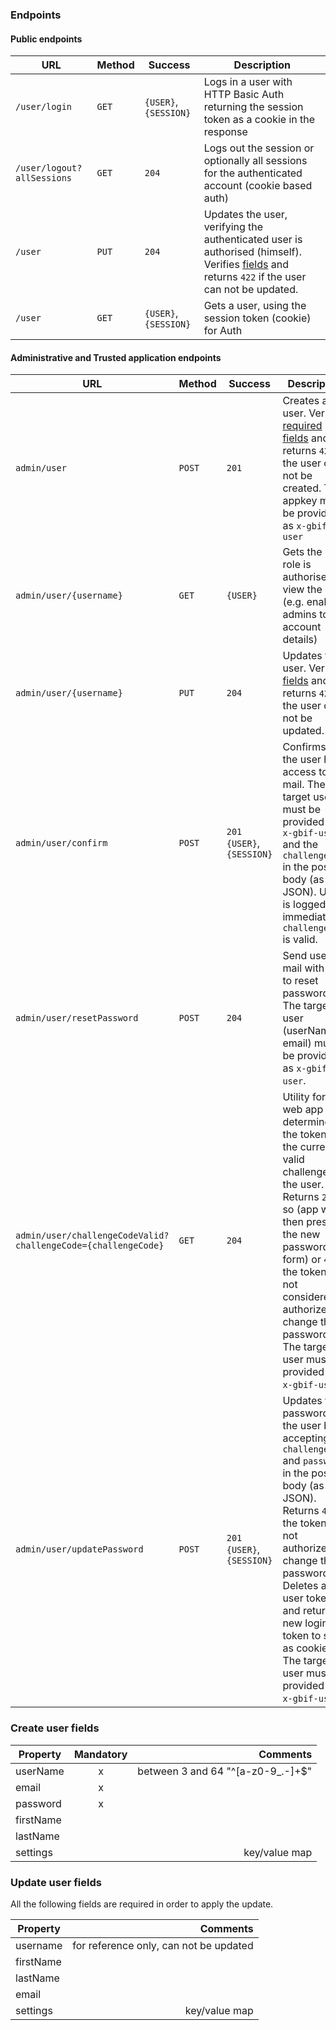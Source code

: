 ### Endpoints

#### Public endpoints

| URL | Method | Success | Description |
| --- | --- | --- | --- |
| `/user/login` | `GET` | `{USER}`, `{SESSION}` | Logs in a user with HTTP Basic Auth returning the session token as a cookie in the response |
| `/user/logout?allSessions` | `GET` | `204` | Logs out the session or optionally all sessions for the authenticated account (cookie based auth) |
| `/user` | `PUT` | `204` | Updates the user, verifying the authenticated user is authorised (himself). Verifies [fields](#update-user-fields) and returns `422` if the user can not be updated. |
| `/user` | `GET` | `{USER}`, `{SESSION}` | Gets a user, using the session token (cookie) for Auth |

#### Administrative and Trusted application endpoints
| URL | Method | Success | Description |
| --- | --- | --- | --- |
| `admin/user` | `POST` | `201` | Creates a user. Verifies [required fields](#create-user-fields) and returns `422` if the user can not be created. The appkey must be provided as `x-gbif-user` |
| `admin/user/{username}` | `GET` | `{USER}` | Gets the user role is authorised to view the user (e.g. enable admins to edit account details) |
| `admin/user/{username}` | `PUT` | `204` | Updates the user. Verifies [fields](#update-user-fields) and returns `422` if the user can not be updated. |
| `admin/user/confirm` | `POST` | `201` `{USER}`, `{SESSION}` | Confirms that the user have access to that mail. The target user must be provided as `x-gbif-user` and the `challengeCode` in the post body (as JSON). User is logged in immediately if `challengeCode` is valid. |
| `admin/user/resetPassword` | `POST` | `204` | Send user a mail with link to reset password. The target user (userName or email) must be provided as `x-gbif-user`. |
| `admin/user/challengeCodeValid?challengeCode={challengeCode}` | `GET` | `204` | Utility for the web app to determine if the token is the currently valid challenge for the user. Returns `204` if so (app will then present the new password form) or `401` if the token is not considered authorized to change the password. The target user must be provided as `x-gbif-user`. |
| `admin/user/updatePassword` | `POST` | `201` `{USER}`, `{SESSION}` | Updates the password for the user by accepting the `challengeCode` and `password` in the post body (as JSON). Returns `401` if the token is not authorized to change the password. Deletes all user tokens and return a new login token to set as cookie. The target user must be provided as `x-gbif-user`. |

### Create user fields

| Property      | Mandatory | Comments  |
| ------------- |:---------:| ---------:|
| userName      | x         | between 3 and 64 "^[a-z0-9_.-]+$" |
| email         | x         |  |
| password      | x         |  |
| firstName     |           |  |
| lastName      |           |  |
| settings      |           | key/value map |

### Update user fields
All the following fields are required in order to apply the update.

| Property      | Comments  |
| ------------- |----------:|
| username      | for reference only, can not be updated |
| firstName     | |
| lastName      | |
| email         | |
| settings      | key/value map |
